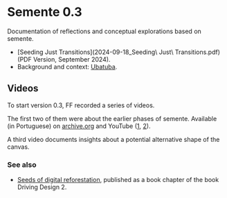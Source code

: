 # Semente 0.3

Documentation of reflections and conceptual explorations based on semente.

- [Seeding Just Transitions](2024-09-18_Seeding\ Just\ Transitions.pdf) (PDF Version, September 2024).
- Background and context: [Ubatuba](../karumbe/Ubatuba-2025.md).

## Videos

To start version 0.3, FF recorded a series of videos. 

The first two of them were about the earlier phases of semente. Available (in Portuguese) on [archive.org](https://archive.org/details/2024-semente-02) and YouTube ([1](https://www.youtube.com/watch?v=835XcMYHLgg&list=PLSHdLCc8rAquu46BlqJEdqhrHafv-kIHU&index=3), [2](https://www.youtube.com/watch?v=XlBeTCCfTnc&list=PLSHdLCc8rAquu46BlqJEdqhrHafv-kIHU&index=4)).

A third video documents insights about a potential alternative shape of the canvas.

### See also

- [Seeds of digital reforestation](https://is.efeefe.me/stuff/seeds-digital-reforestation), published as a book chapter of the book Driving Design 2.